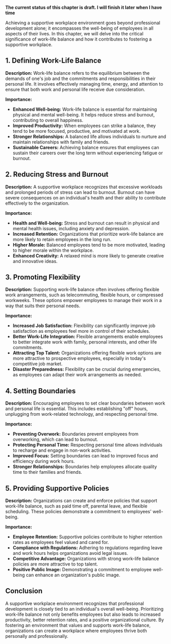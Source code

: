 **The current status of this chapter is draft. I will finish it later when I have time**

Achieving a supportive workplace environment goes beyond professional development alone; it encompasses the well-being of employees in all aspects of their lives. In this chapter, we will delve into the critical significance of work-life balance and how it contributes to fostering a supportive workplace.

**1. Defining Work-Life Balance**
---------------------------------

**Description:** Work-life balance refers to the equilibrium between the demands of one's job and the commitments and responsibilities in their personal life. It involves effectively managing time, energy, and attention to ensure that both work and personal life receive due consideration.

**Importance:**

* **Enhanced Well-being:** Work-life balance is essential for maintaining physical and mental well-being. It helps reduce stress and burnout, contributing to overall happiness.
* **Improved Productivity:** When employees can strike a balance, they tend to be more focused, productive, and motivated at work.
* **Stronger Relationships:** A balanced life allows individuals to nurture and maintain relationships with family and friends.
* **Sustainable Careers:** Achieving balance ensures that employees can sustain their careers over the long term without experiencing fatigue or burnout.

**2. Reducing Stress and Burnout**
----------------------------------

**Description:** A supportive workplace recognizes that excessive workloads and prolonged periods of stress can lead to burnout. Burnout can have severe consequences on an individual's health and their ability to contribute effectively to the organization.

**Importance:**

* **Health and Well-being:** Stress and burnout can result in physical and mental health issues, including anxiety and depression.
* **Increased Retention:** Organizations that prioritize work-life balance are more likely to retain employees in the long run.
* **Higher Morale:** Balanced employees tend to be more motivated, leading to higher morale within the workplace.
* **Enhanced Creativity:** A relaxed mind is more likely to generate creative and innovative ideas.

**3. Promoting Flexibility**
----------------------------

**Description:** Supporting work-life balance often involves offering flexible work arrangements, such as telecommuting, flexible hours, or compressed workweeks. These options empower employees to manage their work in a way that suits their personal needs.

**Importance:**

* **Increased Job Satisfaction:** Flexibility can significantly improve job satisfaction as employees feel more in control of their schedules.
* **Better Work-Life Integration:** Flexible arrangements enable employees to better integrate work with family, personal interests, and other life commitments.
* **Attracting Top Talent:** Organizations offering flexible work options are more attractive to prospective employees, especially in today's competitive job market.
* **Disaster Preparedness:** Flexibility can be crucial during emergencies, as employees can adapt their work arrangements as needed.

**4. Setting Boundaries**
-------------------------

**Description:** Encouraging employees to set clear boundaries between work and personal life is essential. This includes establishing "off" hours, unplugging from work-related technology, and respecting personal time.

**Importance:**

* **Preventing Overwork:** Boundaries prevent employees from overworking, which can lead to burnout.
* **Protecting Personal Time:** Respecting personal time allows individuals to recharge and engage in non-work activities.
* **Improved Focus:** Setting boundaries can lead to improved focus and efficiency during work hours.
* **Stronger Relationships:** Boundaries help employees allocate quality time to their families and friends.

**5. Providing Supportive Policies**
------------------------------------

**Description:** Organizations can create and enforce policies that support work-life balance, such as paid time off, parental leave, and flexible scheduling. These policies demonstrate a commitment to employees' well-being.

**Importance:**

* **Employee Retention:** Supportive policies contribute to higher retention rates as employees feel valued and cared for.
* **Compliance with Regulations:** Adhering to regulations regarding leave and work hours helps organizations avoid legal issues.
* **Competitive Advantage:** Organizations with strong work-life balance policies are more attractive to top talent.
* **Positive Public Image:** Demonstrating a commitment to employee well-being can enhance an organization's public image.

**Conclusion**
--------------

A supportive workplace environment recognizes that professional development is closely tied to an individual's overall well-being. Prioritizing work-life balance not only benefits employees but also leads to increased productivity, better retention rates, and a positive organizational culture. By fostering an environment that values and supports work-life balance, organizations can create a workplace where employees thrive both personally and professionally.

